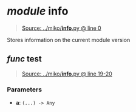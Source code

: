 # *module* **__info__**

> [Source: ../miko/__info__.py @ line 0](../miko/__info__.py#L0)

Stores information on the current module version

## *func* **test**

> [Source: ../miko/__info__.py @ line 19-20](../miko/__info__.py#L19-L20)

### Parameters

- **a**: `(...) -> Any`

